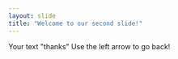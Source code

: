 ```yaml
---
layout: slide
title: "Welcome to our second slide!"
---
```

Your text "thanks"
Use the left arrow to go back!
